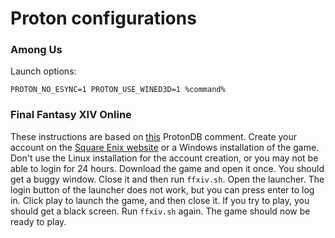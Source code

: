 # Proton configurations

### Among Us
Launch options:
```
PROTON_NO_ESYNC=1 PROTON_USE_WINED3D=1 %command%
```

### Final Fantasy XIV Online
These instructions are based on [this](https://www.protondb.com/app/39210#lH6119S8yp) ProtonDB comment.
Create your account on the [Square Enix website](https://secure.square-enix.com/account/app/svc/ffxivregister?lng=en-us) or a Windows installation of the game.
Don't use the Linux installation for the account creation, or you may not be able to login for 24 hours.
Download the game and open it once.
You should get a buggy window.
Close it and then run `ffxiv.sh`.
Open the launcher.
The login button of the launcher does not work, but you can press enter to log in.
Click play to launch the game, and then close it.
If you try to play, you should get a black screen.
Run `ffxiv.sh` again.
The game should now be ready to play.
